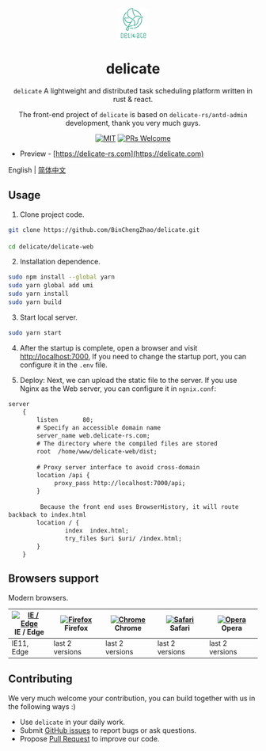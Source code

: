 
<p align="center">
  <a href="https://github.com/BinChengZhao/delicate">
    <img alt="delicate" height="64" src="../doc/delicate_logo.png">
  </a>
</p>

<h1 align="center">delicate</h1>

<div align="center">

`delicate` A lightweight and distributed task scheduling platform written in rust & react.

The front-end project of `delicate` is based on `delicate-rs/antd-admin` development, thank you very much guys.

[![MIT](https://img.shields.io/dub/l/vibe-d.svg?style=flat-square)](http://opensource.org/licenses/MIT)
[![PRs Welcome](https://img.shields.io/badge/PRs-welcome-brightgreen.svg?style=flat-square)](https://github.com/BinChengZhao/delicate/pulls)

</div>

- Preview - [https://delicate-rs.com](https://delicate.com)

English | [简体中文](./README-zh_CN.md) 



## Usage

1. Clone project code.

```bash
git clone https://github.com/BinChengZhao/delicate.git

cd delicate/delicate-web
```

2. Installation dependence.

```bash
sudo npm install --global yarn
sudo yarn global add umi
sudo yarn install
sudo yarn build
```

3. Start local server.

```bash
sudo yarn start
```

4. After the startup is complete, open a browser and visit [http://localhost:7000](http://localhost:7000), If you need to change the startup port, you can configure it in the `.env` file.

5. Deploy:
Next, we can upload the static file to the server. If you use Nginx as the Web server, you can configure it in `ngnix.conf`:
```
server
	{
		listen       80;
        # Specify an accessible domain name
		server_name web.delicate-rs.com;
        # The directory where the compiled files are stored
		root  /home/www/delicate-web/dist;

        # Proxy server interface to avoid cross-domain
		location /api {
			 proxy_pass http://localhost:7000/api;
		}

         Because the front end uses BrowserHistory, it will route backback to index.html
		location / {
				index  index.html;
				try_files $uri $uri/ /index.html;
		}
	}
```


## Browsers support

Modern browsers.

| [<img src="https://raw.githubusercontent.com/alrra/browser-logos/master/src/edge/edge_48x48.png" alt="IE / Edge" width="24px" height="24px" />](http://godban.github.io/browsers-support-badges/)</br>IE / Edge | [<img src="https://raw.githubusercontent.com/alrra/browser-logos/master/src/firefox/firefox_48x48.png" alt="Firefox" width="24px" height="24px" />](http://godban.github.io/browsers-support-badges/)</br>Firefox | [<img src="https://raw.githubusercontent.com/alrra/browser-logos/master/src/chrome/chrome_48x48.png" alt="Chrome" width="24px" height="24px" />](http://godban.github.io/browsers-support-badges/)</br>Chrome | [<img src="https://raw.githubusercontent.com/alrra/browser-logos/master/src/safari/safari_48x48.png" alt="Safari" width="24px" height="24px" />](http://godban.github.io/browsers-support-badges/)</br>Safari | [<img src="https://raw.githubusercontent.com/alrra/browser-logos/master/src/opera/opera_48x48.png" alt="Opera" width="24px" height="24px" />](http://godban.github.io/browsers-support-badges/)</br>Opera |
| --------- | --------- | --------- | --------- | --------- | 
|IE11, Edge| last 2 versions| last 2 versions| last 2 versions| last 2 versions

## Contributing

We very much welcome your contribution, you can build together with us in the following ways :)  

- Use `delicate` in your daily work.
- Submit [GitHub issues](http://github.com/BinChengZhao/delicate/issues) to report bugs or ask questions.
- Propose [Pull Request](http://github.com/BinChengZhao/delicate/pulls) to improve our code.
